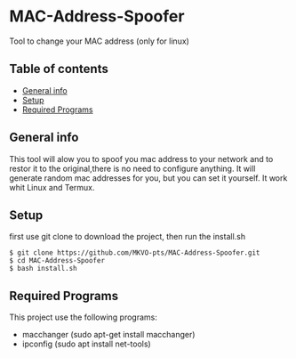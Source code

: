 # MAC-Address-Spoofer
Tool to change your MAC address (only for linux)

## Table of contents
* [General info](#general-info)
* [Setup](#setup)
* [Required Programs](#required-programs)

## General info
This tool will alow you to spoof you mac address to your network and to restor it to the original,there is no need to configure anything.
It will generate random mac addresses for you, but you can set it yourself.
It work whit Linux and Termux.

## Setup
first use git clone to download the project, then run the install.sh
```
$ git clone https://github.com/MKVO-pts/MAC-Address-Spoofer.git
$ cd MAC-Address-Spoofer
$ bash install.sh
```

## Required Programs
This project use the following programs:
* macchanger (sudo apt-get install macchanger)
* ipconfig (sudo apt install net-tools)

